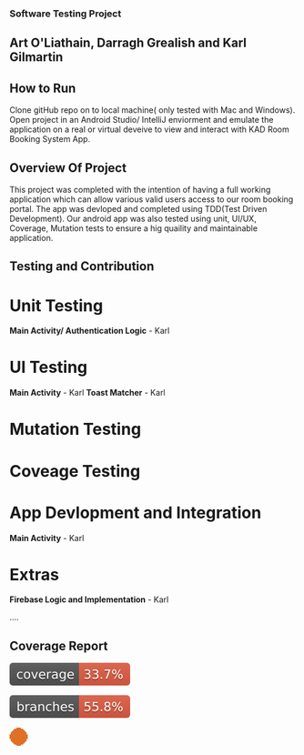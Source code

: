 ### Software Testing Project
## Art O'Liathain, Darragh Grealish and Karl Gilmartin


## How to Run
Clone gitHub repo on to local machine( only tested with Mac and Windows). Open project in an Android Studio/ IntelliJ enviorment and emulate the application on a real or virtual deveive to view and interact with KAD Room Booking System App.



## Overview Of Project
This project was completed with the intention of having a full working application which can allow various valid users access to our room booking portal. The app was devloped and completed using TDD(Test Driven Development). Our android app was also tested using unit, UI/UX, Coverage, Mutation tests to ensure a hig quaility and maintainable application.


## Testing and Contribution
# Unit Testing
**Main Activity/ Authentication Logic** - Karl



# UI Testing
**Main Activity** - Karl
**Toast Matcher** - Karl

# Mutation Testing

# Coveage Testing

# App Devlopment and Integration
**Main Activity** - Karl



# Extras
**Firebase Logic and Implementation** - Karl 

....



## Coverage Report
![Coverage](.github/badges/jacoco.svg)  

![Branches](.github/badges/branches.svg)

![Strength](.github/CICDScripts/Images/Current_Image.svg)
